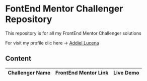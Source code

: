 # FontEnd Mentor Challenger Repository

This repository is for all my FrontEnd Mentor Challenger solutions

For visit my profile clic here -> [Addiel Lucena](https://www.frontendmentor.io/profile/addiellucena94)

## Content

| Challenger Name | FrontEnd Mentor Link | Live Demo |
| --- | --- | --- |